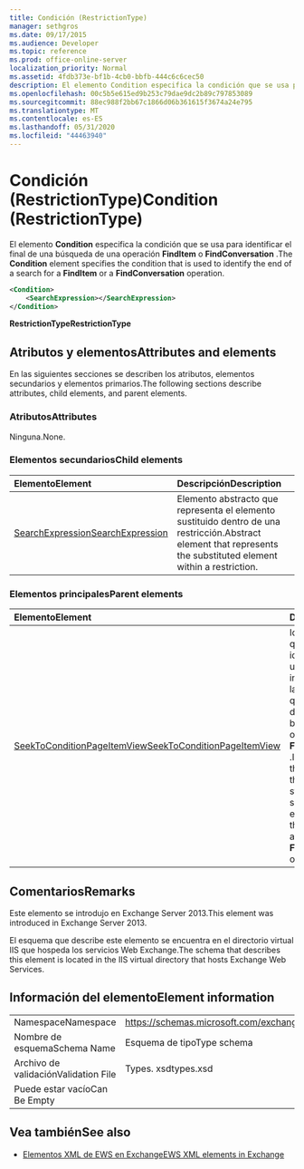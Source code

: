 ```yaml
---
title: Condición (RestrictionType)
manager: sethgros
ms.date: 09/17/2015
ms.audience: Developer
ms.topic: reference
ms.prod: office-online-server
localization_priority: Normal
ms.assetid: 4fdb373e-bf1b-4cb0-bbfb-444c6c6cec50
description: El elemento Condition especifica la condición que se usa para identificar el final de una búsqueda de una operación FindItem o FindConversation.
ms.openlocfilehash: 00c5b5e615ed9b253c79dae9dc2b89c797853089
ms.sourcegitcommit: 88ec988f2bb67c1866d06b361615f3674a24e795
ms.translationtype: MT
ms.contentlocale: es-ES
ms.lasthandoff: 05/31/2020
ms.locfileid: "44463940"
---
```

# <a name="condition-restrictiontype"></a><span data-ttu-id="ef0b0-103">Condición (RestrictionType)</span><span class="sxs-lookup"><span data-stu-id="ef0b0-103">Condition (RestrictionType)</span></span>

<span data-ttu-id="ef0b0-104">El elemento **Condition** especifica la condición que se usa para identificar el final de una búsqueda de una operación **FindItem** o **FindConversation** .</span><span class="sxs-lookup"><span data-stu-id="ef0b0-104">The **Condition** element specifies the condition that is used to identify the end of a search for a **FindItem** or a **FindConversation** operation.</span></span> 
  
```XML
<Condition>
    <SearchExpression></SearchExpression>
</Condition>
```

 <span data-ttu-id="ef0b0-105">**RestrictionType**</span><span class="sxs-lookup"><span data-stu-id="ef0b0-105">**RestrictionType**</span></span>
## <a name="attributes-and-elements"></a><span data-ttu-id="ef0b0-106">Atributos y elementos</span><span class="sxs-lookup"><span data-stu-id="ef0b0-106">Attributes and elements</span></span>

<span data-ttu-id="ef0b0-107">En las siguientes secciones se describen los atributos, elementos secundarios y elementos primarios.</span><span class="sxs-lookup"><span data-stu-id="ef0b0-107">The following sections describe attributes, child elements, and parent elements.</span></span>
  
### <a name="attributes"></a><span data-ttu-id="ef0b0-108">Atributos</span><span class="sxs-lookup"><span data-stu-id="ef0b0-108">Attributes</span></span>

<span data-ttu-id="ef0b0-109">Ninguna.</span><span class="sxs-lookup"><span data-stu-id="ef0b0-109">None.</span></span>
  
### <a name="child-elements"></a><span data-ttu-id="ef0b0-110">Elementos secundarios</span><span class="sxs-lookup"><span data-stu-id="ef0b0-110">Child elements</span></span>

|<span data-ttu-id="ef0b0-111">**Elemento**</span><span class="sxs-lookup"><span data-stu-id="ef0b0-111">**Element**</span></span>|<span data-ttu-id="ef0b0-112">**Descripción**</span><span class="sxs-lookup"><span data-stu-id="ef0b0-112">**Description**</span></span>|
|:-----|:-----|
|[<span data-ttu-id="ef0b0-113">SearchExpression</span><span class="sxs-lookup"><span data-stu-id="ef0b0-113">SearchExpression</span></span>](searchexpression.md) <br/> |<span data-ttu-id="ef0b0-114">Elemento abstracto que representa el elemento sustituido dentro de una restricción.</span><span class="sxs-lookup"><span data-stu-id="ef0b0-114">Abstract element that represents the substituted element within a restriction.</span></span>  <br/> |
   
### <a name="parent-elements"></a><span data-ttu-id="ef0b0-115">Elementos principales</span><span class="sxs-lookup"><span data-stu-id="ef0b0-115">Parent elements</span></span>

|<span data-ttu-id="ef0b0-116">**Elemento**</span><span class="sxs-lookup"><span data-stu-id="ef0b0-116">**Element**</span></span>|<span data-ttu-id="ef0b0-117">**Descripción**</span><span class="sxs-lookup"><span data-stu-id="ef0b0-117">**Description**</span></span>|
|:-----|:-----|
|[<span data-ttu-id="ef0b0-118">SeekToConditionPageItemView</span><span class="sxs-lookup"><span data-stu-id="ef0b0-118">SeekToConditionPageItemView</span></span>](seektoconditionpageitemview.md) <br/> |<span data-ttu-id="ef0b0-119">Identifica la condición que se usa para identificar el final de una búsqueda, el índice inicial de una búsqueda, las entradas máximas que se devolverán y las direcciones de búsqueda de una operación **FindItem** o **FindConversation** .</span><span class="sxs-lookup"><span data-stu-id="ef0b0-119">Identifies the condition that is used to identify the end of a search, the starting index of a search, the maximum entries to return, and the search directions for a **FindItem** or a **FindConversation** operation.</span></span>  <br/> |
   
## <a name="remarks"></a><span data-ttu-id="ef0b0-120">Comentarios</span><span class="sxs-lookup"><span data-stu-id="ef0b0-120">Remarks</span></span>

<span data-ttu-id="ef0b0-121">Este elemento se introdujo en Exchange Server 2013.</span><span class="sxs-lookup"><span data-stu-id="ef0b0-121">This element was introduced in Exchange Server 2013.</span></span>
  
<span data-ttu-id="ef0b0-122">El esquema que describe este elemento se encuentra en el directorio virtual IIS que hospeda los servicios Web Exchange.</span><span class="sxs-lookup"><span data-stu-id="ef0b0-122">The schema that describes this element is located in the IIS virtual directory that hosts Exchange Web Services.</span></span>
  
## <a name="element-information"></a><span data-ttu-id="ef0b0-123">Información del elemento</span><span class="sxs-lookup"><span data-stu-id="ef0b0-123">Element information</span></span>

|||
|:-----|:-----|
|<span data-ttu-id="ef0b0-124">Namespace</span><span class="sxs-lookup"><span data-stu-id="ef0b0-124">Namespace</span></span>  <br/> |https://schemas.microsoft.com/exchange/services/2006/types  <br/> |
|<span data-ttu-id="ef0b0-125">Nombre de esquema</span><span class="sxs-lookup"><span data-stu-id="ef0b0-125">Schema Name</span></span>  <br/> |<span data-ttu-id="ef0b0-126">Esquema de tipo</span><span class="sxs-lookup"><span data-stu-id="ef0b0-126">Type schema</span></span>  <br/> |
|<span data-ttu-id="ef0b0-127">Archivo de validación</span><span class="sxs-lookup"><span data-stu-id="ef0b0-127">Validation File</span></span>  <br/> |<span data-ttu-id="ef0b0-128">Types. xsd</span><span class="sxs-lookup"><span data-stu-id="ef0b0-128">types.xsd</span></span>  <br/> |
|<span data-ttu-id="ef0b0-129">Puede estar vacío</span><span class="sxs-lookup"><span data-stu-id="ef0b0-129">Can Be Empty</span></span>  <br/> ||
   
## <a name="see-also"></a><span data-ttu-id="ef0b0-130">Vea también</span><span class="sxs-lookup"><span data-stu-id="ef0b0-130">See also</span></span>



- [<span data-ttu-id="ef0b0-131">Elementos XML de EWS en Exchange</span><span class="sxs-lookup"><span data-stu-id="ef0b0-131">EWS XML elements in Exchange</span></span>](ews-xml-elements-in-exchange.md)

